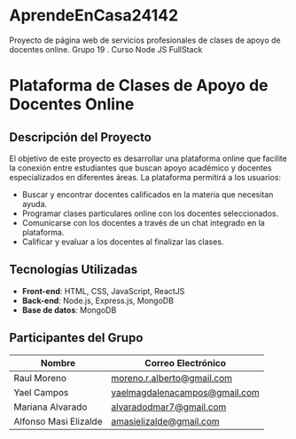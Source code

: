 # AprendeEnCasa24142
Proyecto de página web de servicios profesionales de clases de apoyo de docentes online. Grupo 19 . Curso Node JS FullStack
# Plataforma de Clases de Apoyo de Docentes Online

## Descripción del Proyecto

El objetivo de este proyecto es desarrollar una plataforma online que facilite la conexión entre estudiantes que buscan apoyo académico y docentes especializados en diferentes áreas. La plataforma permitirá a los usuarios:

- Buscar y encontrar docentes calificados en la materia que necesitan ayuda.
- Programar clases particulares online con los docentes seleccionados.
- Comunicarse con los docentes a través de un chat integrado en la plataforma.
- Calificar y evaluar a los docentes al finalizar las clases.

## Tecnologías Utilizadas

- **Front-end**: HTML, CSS, JavaScript, ReactJS
- **Back-end**: Node.js, Express.js, MongoDB
- **Base de datos**: MongoDB

## Participantes del Grupo

| Nombre                  | Correo Electrónico               |
|-------------------------|----------------------------------|
| Raul Moreno             | moreno.r.alberto@gmail.com       |
| Yael Campos             | yaelmagdalenacampos@gmail.com    |
| Mariana Alvarado        | alvaradodmar7@gmail.com          |
| Alfonso Masi Elizalde   | amasielizalde@gmail.com          |

